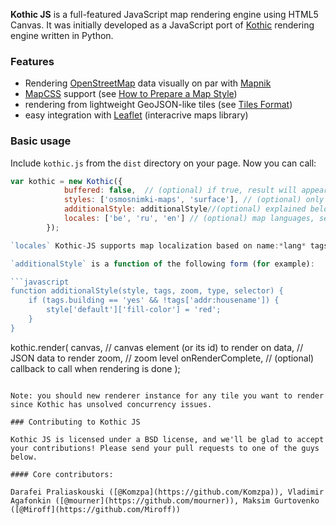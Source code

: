 **Kothic JS** is a full-featured JavaScript map rendering engine using HTML5 Canvas. 
It was initially developed as a JavaScript port of [Kothic](http://wiki.openstreetmap.org/wiki/Kothic) rendering engine written in Python.

### Features

 * Rendering [OpenStreetMap](http://openstreetmap.org) data visually on par with [Mapnik](http://mapnik.org)
 * [MapCSS](http://wiki.openstreetmap.org/wiki/MapCSS/0.2) support (see [How to Prepare a Map Style](https://github.com/kothic/kothic-js/wiki/How-to-prepare-map-style))
 * rendering from lightweight GeoJSON-like tiles (see [Tiles Format](https://github.com/kothic/kothic-js/wiki/Tiles-format))
 * easy integration with [Leaflet](http://leaflet.cloudmade.com) (interacrive maps library)

### Basic usage

Include `kothic.js` from the `dist` directory on your page. Now you can call:

```javascript
var kothic = new Kothic({
            buffered: false,  // (optional) if true, result will appear only after all layers are rendered
            styles: ['osmosnimki-maps', 'surface'], // (optional) only specified styles will be rendered, if any
            additionalStyle: additionalStyle//(optional) explained below,
            locales: ['be', 'ru', 'en'] // (optional) map languages, see below
        });

`locales` Kothic-JS supports map localization based on name:*lang* tags. Renderer will check all mentioned languages in order of persence.  If object doesn't have localized name, *name* tag will be used. 

`additionalStyle` is a function of the following form (for example):

```javascript
function additionalStyle(style, tags, zoom, type, selector) {
	if (tags.building == 'yes' && !tags['addr:housename']) {
		style['default']['fill-color'] = 'red';
	} 
}
```

kothic.render(
	canvas, // canvas element (or its id) to render on
	data, // JSON data to render
	zoom, // zoom level
	onRenderComplete, // (optional) callback to call when rendering is done
	);
```

Note: you should new renderer instance for any tile you want to render since Kothic has unsolved concurrency issues. 

### Contributing to Kothic JS

Kothic JS is licensed under a BSD license, and we'll be glad to accept your contributions! Please send your pull requests to one of the guys below.

#### Core contributors:

Darafei Praliaskouski ([@Komzpa](https://github.com/Komzpa)), Vladimir Agafonkin ([@mourner](https://github.com/mourner)), Maksim Gurtovenko ([@Miroff](https://github.com/Miroff))
